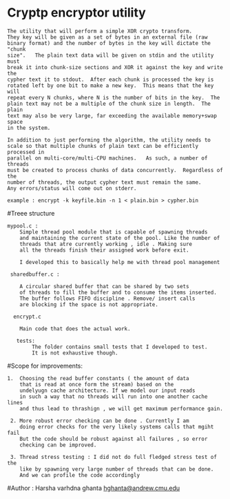 # Cryptp encryptor utility

    The utility that will perform a simple XOR crypto transform.
    They key will be given as a set of bytes in an external file (raw
    binary format) and the number of bytes in the key will dictate the "chunk
    size".   The plain text data will be given on stdin and the utility must
    break it into chunk-size sections and XOR it against the key and write the
    cypher text it to stdout.  After each chunk is processed the key is
    rotated left by one bit to make a new key.  This means that the key will
    repeat every N chunks, where N is the number of bits in the key.  The
    plain text may not be a multiple of the chunk size in length.  The plain
    text may also be very large, far exceeding the available memory+swap space
    in the system.

    In addition to just performing the algorithm, the utility needs to
    scale so that multiple chunks of plain text can be efficiently processed in
    parallel on multi-core/multi-CPU machines.   As such, a number of threads
    must be created to process chunks of data concurrently.  Regardless of the
    number of threads, the output cypher text must remain the same.
    Any errors/status will come out on stderr.
    
    example : encrypt -k keyfile.bin -n 1 < plain.bin > cypher.bin


#Treee structure 

    mypool.c :
        Simple thread pool module that is capable of spawning threads 
        and maintaining the current state of the pool. Like the number of 
        threads that atre currently working , idle . Making sure 
        all the threads finish their assigned work before exit. 
        
        I developed this to basically help me with thread pool management 
        
     sharedbuffer.c : 
        
        A circular shared buffer that can be shared by two sets 
        of threads to fill the buffer and to consume the items inserted. 
        The buffer follows FIFO discipline . Remove/ insert calls 
        are blocking if the space is not appropriate.
        
      encrypt.c 
        
        Main code that does the actual work. 
        
       tests: 
            The folder contains small tests that I developed to test. 
            It is not exhaustive though.  

#Scope for improvements: 
    
    1.  Choosing the read buffer constants ( the amount of data 
        that is read at once form the stream) based on the 
        undelyugn cache architecture. If we model our input reads
        in such a way that no threads will run into one another cache lines 
        and thus lead to thrashign , we will get maximum performance gain. 
     
     2. More robust error checking can be done . Currently I am 
        doing error checks for the very likely systems calls that mgiht fail 
        But the code should be robust against all failures , so error 
        checking can be improved. 
     
     3. Thread stress testing : I did not do full fledged stress test of the 
        like by spawning very large number of threads that can be done. 
        And we can profile the code accordingly    
        
        
#Author : 
    Harsha varhdna ghanta
    hghanta@andrew.cmu.edu              
        
    




